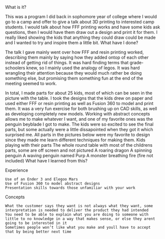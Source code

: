 What is it?

This was a program I did back in sophomore year of college where I would go to a camp and offer to give a talk about 3D printing to interested camp students. I would talk about how FFF printing works and have some kids ask questions, then I would have them draw out a design and print it for them. I really liked showing the kids that anything they could draw could be made and I wanted to try and inspire them a little bit.
What have I done?

The talk I gave mainly went over how FFF and resin printing worked, describing them mainly by saying how they added ontop of each other instead of getting rid of things. It was hard finding terms that grade-schoolers knew, so I mainly used the analogy of legos. It was hard wrangling their attention because they would much rather be doing something else, but promising them something fun at the end of the meeting seemed to work.

In total, I made parts for about 25 kids, most of which can be seen in the picture with the table. I took the designs that the kids drew on paper and used either FFF or resin printing as well as Fusion 360 to model and print them. It was a very fun exercise for both brushing up on CAD skills, as well as developing completely new models. Working with abstract concepts allows me to make whatever I want, and one of my favorite ones was the penguin beyblade I got to make. The kids were so excited to see the final parts, but some actually were a little dissapointed when they got it which surprised me. All parts in the pictures below were my favorite to design since they made me learn different techniques for making them.
Kids playing with their parts
The whole round table with most of the childrens parts, some are off screen and not pictured
A roaring dragon
A spinning penguin
A waving penguin named Purp
A monster breathing fire (fire not included)
What have I learned from this?

Experience

    Use of an Ender 3 and Elegoo Mars
    Use of Fusion 360 to model abstract designs
    Presentation skills towards those unfamiliar with your work

Concepts

    What the customer says they want is not always what they want, some interpretation is needed to deliver the product they had intended
    You need to be able to explain what you are doing to someone with little to no knowledge in a way that makes sense, or else they arent going to be interested in it
    Sometimes people won’t like what you make and youll have to accept that by being better next time
